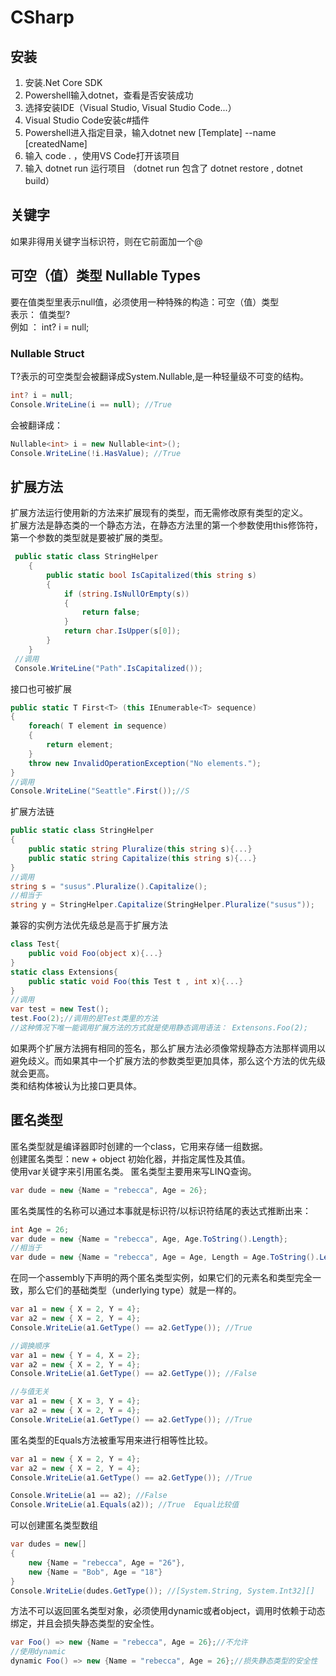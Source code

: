# CSharp

## 安装
1. 安装.Net Core SDK
2. Powershell输入dotnet，查看是否安装成功
3. 选择安装IDE（Visual Studio, Visual Studio Code...）
4. Visual Studio Code安装c#插件
5. Powershell进入指定目录，输入dotnet new [Template] --name [createdName]
6. 输入 code .  ，使用VS Code打开该项目
7. 输入 dotnet run 运行项目 （dotnet run 包含了 dotnet restore , dotnet build）

## 关键字
如果非得用关键字当标识符，则在它前面加一个@


## 可空（值）类型 Nullable Types
要在值类型里表示null值，必须使用一种特殊的构造：可空（值）类型   
表示：  值类型?  
例如 ： int? i = null;  

### Nullable<T> Struct
T?表示的可空类型会被翻译成System.Nullable<T>,是一种轻量级不可变的结构。
```c#
int? i = null;
Console.WriteLine(i == null); //True
```
会被翻译成：
```c#
Nullable<int> i = new Nullable<int>();
Console.WriteLine(!i.HasValue); //True
```

## 扩展方法
扩展方法运行使用新的方法来扩展现有的类型，而无需修改原有类型的定义。  
扩展方法是静态类的一个静态方法，在静态方法里的第一个参数使用this修饰符，第一个参数的类型就是要被扩展的类型。
```c#
 public static class StringHelper
    {
        public static bool IsCapitalized(this string s)
        {
            if (string.IsNullOrEmpty(s))
            {
                return false;
            }
            return char.IsUpper(s[0]);
        }
    }
 //调用
 Console.WriteLine("Path".IsCapitalized());
```
接口也可被扩展
```c#
public static T First<T> (this IEnumerable<T> sequence)
{
    foreach( T element in sequence)
    {
        return element;
    }
    throw new InvalidOperationException("No elements.");
}
//调用
Console.WriteLine("Seattle".First());//S
```
扩展方法链
```c#
public static class StringHelper
{
    public static string Pluralize(this string s){...}
    public static string Capitalize(this string s){...}
}
//调用
string s = "susus".Pluralize().Capitalize();
//相当于
string y = StringHelper.Capitalize(StringHelper.Pluralize("susus"));
```
兼容的实例方法优先级总是高于扩展方法
```c#
class Test{
    public void Foo(object x){...}
}
static class Extensions{
    public static void Foo(this Test t , int x){...}
}
//调用
var test = new Test();
test.Foo(2);//调用的是Test类里的方法
//这种情况下唯一能调用扩展方法的方式就是使用静态调用语法： Extensons.Foo(2);
```
如果两个扩展方法拥有相同的签名，那么扩展方法必须像常规静态方法那样调用以避免歧义。而如果其中一个扩展方法的参数类型更加具体，那么这个方法的优先级就会更高。  
类和结构体被认为比接口更具体。



## 匿名类型
匿名类型就是编译器即时创建的一个class，它用来存储一组数据。  
创建匿名类型：new + object 初始化器，并指定属性及其值。  
使用var关键字来引用匿名类。
匿名类型主要用来写LINQ查询。 
```c#
var dude = new {Name = "rebecca", Age = 26};
```
匿名类属性的名称可以通过本事就是标识符/以标识符结尾的表达式推断出来：  
```c#
int Age = 26;
var dude = new {Name = "rebecca", Age, Age.ToString().Length};
//相当于
var dude = new {Name = "rebecca", Age = Age, Length = Age.ToString().Length};
```
在同一个assembly下声明的两个匿名类型实例，如果它们的元素名和类型完全一致，那么它们的基础类型（underlying type）就是一样的。  
```c#
var a1 = new { X = 2, Y = 4};
var a2 = new { X = 2, Y = 4};
Console.WriteLie(a1.GetType() == a2.GetType()); //True

//调换顺序
var a1 = new { Y = 4, X = 2};
var a2 = new { X = 2, Y = 4};
Console.WriteLie(a1.GetType() == a2.GetType()); //False

//与值无关
var a1 = new { X = 3, Y = 4};
var a2 = new { X = 2, Y = 4};
Console.WriteLie(a1.GetType() == a2.GetType()); //True
```
匿名类型的Equals方法被重写用来进行相等性比较。  
```c#
var a1 = new { X = 2, Y = 4};
var a2 = new { X = 2, Y = 4};
Console.WriteLie(a1.GetType() == a2.GetType()); //True

Console.WriteLie(a1 == a2); //False
Console.WriteLie(a1.Equals(a2)); //True  Equal比较值
```

可以创建匿名类型数组  
```c#
var dudes = new[]
{
    new {Name = "rebecca", Age = "26"},
    new {Name = "Bob", Age = "18"}
}
Console.WriteLie(dudes.GetType()); //[System.String, System.Int32][]
```

方法不可以返回匿名类型对象，必须使用dynamic或者object，调用时依赖于动态绑定，并且会损失静态类型的安全性。  
```c#
var Foo() => new {Name = "rebecca", Age = 26};//不允许
//使用dynamic
dynamic Foo() => new {Name = "rebecca", Age = 26};//损失静态类型的安全性
```
